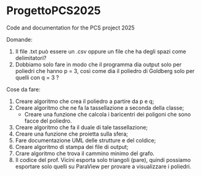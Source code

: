 # ProgettoPCS2025

Code and documentation for the PCS project 2025

Domande:
1. Il file .txt può essere un .csv oppure un file che ha degli spazi come delimitatori?
2. Dobbiamo solo fare in modo che il programma dia output solo per poliedri che hanno p = 3, così come dia il poliedro di Goldberg solo per quelli con q = 3 ?

Cose da fare:
1. Creare algoritmo che crea il poliedro a partire da p e q;
2. Creare algoritmo che ne fa la tassellazione a seconda della classe;
   - Creare una funzione che calcola i baricentri dei poligoni che sono facce del poliedro.
3. Creare algoritmo che fa il duale di tale tassellazione;
4. Creare una funzione che proietta sulla sfera;
5. Fare documentazione UML delle strutture e del coldice;
6. Creare algoritmo di stampa dei file di output;
7. Crare algoritmo che trova il cammino minimo del grafo.
8. Il codice del prof. Vicini esporta solo triangoli (pare), quindi possiamo esportare solo quelli su ParaView per provare a visualizzare i poliedri.
